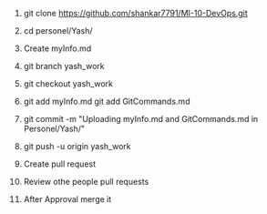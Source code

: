 1. git clone https://github.com/shankar7791/MI-10-DevOps.git

2. cd personel/Yash/

3. Create myInfo.md

4. git branch yash_work

5. git checkout yash_work

6. git add myInfo.md
   git add GitCommands.md

7. git commit -m "Uploading myInfo.md and GitCommands.md in Personel/Yash/"

8. git push -u origin yash_work

9. Create pull request

10. Review othe people pull requests

11. After Approval merge it
